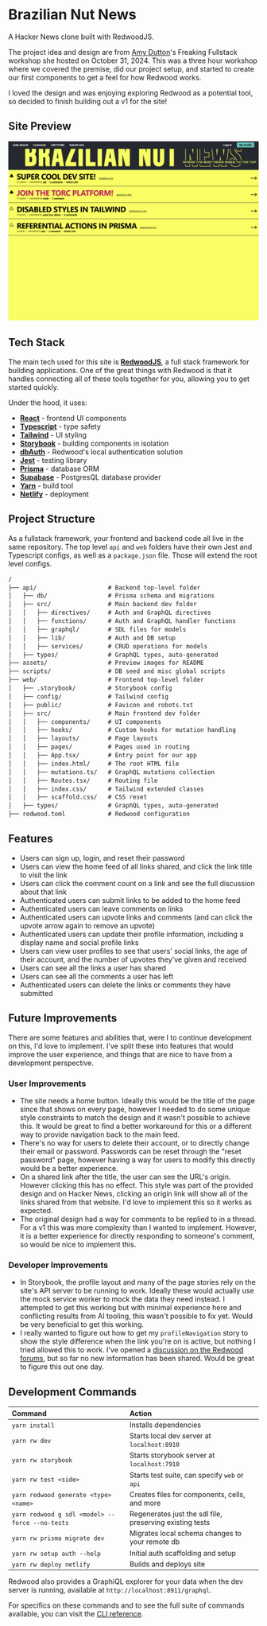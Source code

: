 # Brazilian Nut News

A Hacker News clone built with RedwoodJS.

The project idea and design are from [Amy Dutton](https://www.linkedin.com/in/amy-dutton/)'s Freaking Fullstack workshop she hosted on October 31, 2024. This was a three hour workshop where we covered the premise, did our project setup, and started to create our first components to get a feel for how Redwood works.

I loved the design and was enjoying exploring Redwood as a potential tool, so decided to finish building out a v1 for the site!

## Site Preview

![Home Page Preview](assets/bnn-home-feed.png)

## Tech Stack

The main tech used for this site is **[RedwoodJS](https://docs.redwoodjs.com/docs/introduction/)**, a full stack framework for building applications. One of the great things with Redwood is that it handles connecting all of these tools together for you, allowing you to get started quickly.

Under the hood, it uses:

- **[React](https://react.dev/)** - frontend UI components
- **[Typescript](https://www.typescriptlang.org/)** - type safety
- **[Tailwind](https://tailwindcss.com/)** - UI styling
- **[Storybook](https://storybook.js.org/)** - building components in isolation
- **[dbAuth](https://redwoodjs.com/docs/authentication#self-hosted-auth-installation-and-setup)** - Redwood's local authentication solution
- **[Jest](https://jestjs.io/)** - testing library
- **[Prisma](https://www.prisma.io/)** - database ORM
- **[Supabase](https://supabase.com)** - PostgresQL database provider
- **[Yarn](https://yarnpkg.com/)** - build tool
- **[Netlify](https://www.netlify.com/)** - deployment

## Project Structure

As a fullstack framework, your frontend and backend code all live in the same repository. The top level `api` and `web` folders have their own Jest and Typescript configs, as well as a `package.json` file. Those will extend the root level configs.

```txt
/
├── api/                    # Backend top-level folder
│   ├── db/                 # Prisma schema and migrations
│   ├── src/                # Main backend dev folder
│   │   ├── directives/     # Auth and GraphQL directives
│   │   ├── functions/      # Auth and GraphQL handler functions
│   │   ├── graphql/        # SDL files for models
│   │   ├── lib/            # Auth and DB setup
│   │   ├── services/       # CRUD operations for models
│   ├── types/              # GraphQL types, auto-generated
├── assets/                 # Preview images for README
├── scripts/                # DB seed and misc global scripts
├── web/                    # Frontend top-level folder
│   ├── .storybook/         # Storybook config
│   ├── config/             # Tailwind config
│   ├── public/             # Favicon and robots.txt
│   ├── src/                # Main frontend dev folder
│   │   ├── components/     # UI components
│   │   ├── hooks/          # Custom hooks for mutation handling
│   │   ├── layouts/        # Page layouts
│   │   ├── pages/          # Pages used in routing
│   │   ├── App.tsx/        # Entry point for our app
│   │   ├── index.html/     # The root HTML file
│   │   ├── mutations.ts/   # GraphQL mutations collection
│   │   ├── Routes.tsx/     # Routing file
│   │   ├── index.css/      # Tailwind extended classes
│   │   ├── scaffold.css/   # CSS reset
│   ├── types/              # GraphQL types, auto-generated
├── redwood.toml            # Redwood configuration
```

## Features

- Users can sign up, login, and reset their password
- Users can view the home feed of all links shared, and click the link title to visit the link
- Users can click the comment count on a link and see the full discussion about that link
- Authenticated users can submit links to be added to the home feed
- Authenticated users can leave comments on links
- Authenticated users can upvote links and comments (and can click the upvote arrow again to remove an upvote)
- Authenticated users can update their profile information, including a display name and social profile links
- Users can view user profiles to see that users' social links, the age of their account, and the number of upvotes they've given and received
- Users can see all the links a user has shared
- Users can see all the comments a user has left
- Authenticated users can delete the links or comments they have submitted

## Future Improvements

There are some features and abilities that, were I to continue development on this, I'd love to implement. I've split these into features that would improve the user experience, and things that are nice to have from a development perspective.

### User Improvements

- The site needs a home button. Ideally this would be the title of the page since that shows on every page, however I needed to do some unique style constraints to match the design and it wasn't possible to achieve this. It would be great to find a better workaround for this or a different way to provide navigation back to the main feed.
- There's no way for users to delete their account, or to directly change their email or password. Passwords can be reset through the "reset password" page, however having a way for users to modify this directly would be a better experience.
- On a shared link after the title, the user can see the URL's origin. However clicking this has no effect. This style was part of the provided design and on Hacker News, clicking an origin link will show all of the links shared from that website. I'd love to implement this so it works as expected.
- The original design had a way for comments to be replied to in a thread. For a v1 this was more complexity than I wanted to implement. However, it is a better experience for directly responding to someone's comment, so would be nice to implement this.

### Developer Improvements

- In Storybook, the profile layout and many of the page stories rely on the site's API server to be running to work. Ideally these would actually use the mock service worker to mock the data they need instead. I attempted to get this working but with minimal experience here and conflicting results from AI tooling, this wasn't possible to fix yet. Would be very beneficial to get this working.
- I really wanted to figure out how to get my `profileNavigation` story to show the style difference when the link you're on is active, but nothing I tried allowed this to work. I've opened a [discussion on the Redwood forums](https://community.redwoodjs.com/t/how-to-mock-route-in-storybook/7935), but so far no new information has been shared. Would be great to figure this out one day.

## Development Commands

| Command                               | Action                                           |
| :------------------------------------ | :----------------------------------------------- |
| `yarn install`                        | Installs dependencies                            |
| `yarn rw dev`                         | Starts local dev server at `localhost:8910`      |
| `yarn rw storybook`                   | Starts storybook server at `localhost:7910`      |
| `yarn rw test <side>`                 | Starts test suite, can specify `web` or `api`    |
| `yarn redwood generate <type> <name>` | Creates files for components, cells, and more    |
| `yarn redwood g sdl <model> --force --no-tests` | Regenerates just the sdl file, preserving existing tests |
| `yarn rw prisma migrate dev`          | Migrates local schema changes to your remote db  |
| `yarn rw setup auth --help`           | Initial auth scaffolding and setup               |
| `yarn rw deploy netlify`              | Builds and deploys site                          |

Redwood also provides a GraphiQL explorer for your data when the dev server is running, available at `http://localhost:8911/graphql`.

For specifics on these commands and to see the full suite of commands available, you can visit the [CLI reference](https://redwoodjs.com/docs/cli-commands).
